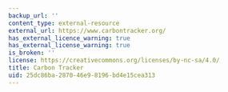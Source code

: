 ```yaml
---
backup_url: ''
content_type: external-resource
external_url: https://www.carbontracker.org/
has_external_licence_warning: true
has_external_license_warning: true
is_broken: ''
license: https://creativecommons.org/licenses/by-nc-sa/4.0/
title: Carbon Tracker
uid: 25dc86ba-2870-46e9-8196-bd4e15cea313
---
```

